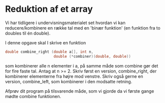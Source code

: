 # Reduktion af et array

Vi har tidligere i undervisningsmaterialet set hvordan vi kan reducere/kombinere en række tal med en 'binær funktion' (en funktion fra to doubles til én double).

I denne opgave skal I skrive en funktion

```c
double combine_right (double a[], int n, 
                      double (*combiner)(double, double))
```

som kombinerer alle n elementer i a, på samme måde som combine gør det for fire faste tal. Antag at n >= 2. Skriv først en version, combine_right, der kombinerer elementerne fra højre mod venstre. Skriv også gerne en version, combine_left, som kombinerer i den modsatte retning.

Afprøv dit program på tilsvarende måde, som vi gjorde da vi første gange mødte combine funktionen.
